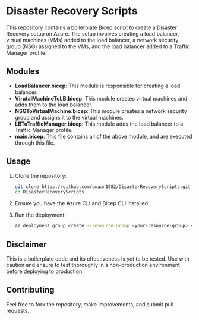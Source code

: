 # Disaster Recovery Scripts

This repository contains a boilerplate Bicep script to create a Disaster Recovery setup on Azure. The setup involves creating a load balancer, virtual machines (VMs) added to the load balancer, a network security group (NSG) assigned to the VMs, and the load balancer added to a Traffic Manager profile.

## Modules

- **LoadBalancer.bicep**: This module is responsible for creating a load balancer.
- **VirutalMachineToLB.bicep**: This module creates virtual machines and adds them to the load balancer.
- **NSGToVirtualMachine.bicep**: This module creates a network security group and assigns it to the virtual machines.
- **LBToTrafficManager.bicep**: This module adds the load balancer to a Traffic Manager profile.
- **main.bicep**: This file contains all of the above module, and are executed through this file.
## Usage

1. Clone the repository:

    ```sh
    git clone https://github.com/umaan1982/DisasterRecoveryScripts.git
    cd DisasterRecoveryScripts
    ```

2. Ensure you have the Azure CLI and Bicep CLI installed.
3. Run the deployment:

    ```sh
    az deployment group create --resource-group <your-resource-group> --template-file main.bicep
    ```

## Disclaimer

This is a boilerplate code and its effectiveness is yet to be tested. Use with caution and ensure to test thoroughly in a non-production environment before deploying to production.

## Contributing

Feel free to fork the repository, make improvements, and submit pull requests.
